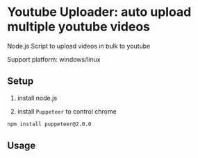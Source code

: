 # Youtube Uploader: auto upload multiple youtube videos
Node.js Script to upload videos in bulk to youtube

Support platform: windows/linux

## Setup
1. install node.js 

2. install `Puppeteer` to control chrome

```sh
npm install puppeteer@2.0.0
```

## Usage


